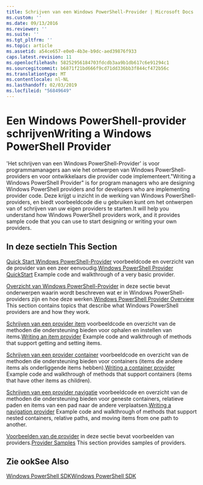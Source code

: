 ```yaml
---
title: Schrijven van een Windows PowerShell-Provider | Microsoft Docs
ms.custom: ''
ms.date: 09/13/2016
ms.reviewer: ''
ms.suite: ''
ms.tgt_pltfrm: ''
ms.topic: article
ms.assetid: a54ce657-e0e0-4b3e-b9dc-aed39876f933
caps.latest.revision: 11
ms.openlocfilehash: 58252956184703fdcdb3aa9b1db617c6e91294c1
ms.sourcegitcommit: b6871f21bd666f9cd71dd336bb3f844cf472b56c
ms.translationtype: MT
ms.contentlocale: nl-NL
ms.lasthandoff: 02/03/2019
ms.locfileid: "56849649"
---
```

# <a name="writing-a-windows-powershell-provider"></a><span data-ttu-id="fdf55-102">Een Windows PowerShell-provider schrijven</span><span class="sxs-lookup"><span data-stu-id="fdf55-102">Writing a Windows PowerShell Provider</span></span>

<span data-ttu-id="fdf55-103">'Het schrijven van een Windows PowerShell-Provider' is voor programmamanagers aan wie het ontwerpen van Windows PowerShell-providers en voor ontwikkelaars die provider code implementeert.</span><span class="sxs-lookup"><span data-stu-id="fdf55-103">"Writing a Windows PowerShell Provider" is for program managers who are designing Windows PowerShell providers and for developers who are implementing provider code.</span></span> <span data-ttu-id="fdf55-104">Deze krijgt u inzicht in de werking van Windows PowerShell-providers, en biedt voorbeeldcode die u gebruiken kunt om het ontwerpen van of schrijven van uw eigen providers te starten.</span><span class="sxs-lookup"><span data-stu-id="fdf55-104">It will help you understand how Windows PowerShell providers work, and it provides sample code that you can use to start designing or writing your own providers.</span></span>

## <a name="in-this-section"></a><span data-ttu-id="fdf55-105">In deze sectie</span><span class="sxs-lookup"><span data-stu-id="fdf55-105">In This Section</span></span>

<span data-ttu-id="fdf55-106">[Quick Start Windows PowerShell-Provider](./windows-powershell-provider-quickstart.md) voorbeeldcode en overzicht van de provider van een zeer eenvoudig.</span><span class="sxs-lookup"><span data-stu-id="fdf55-106">[Windows PowerShell Provider QuickStart](./windows-powershell-provider-quickstart.md) Example code and walkthrough of a very basic provider.</span></span>

<span data-ttu-id="fdf55-107">[Overzicht van Windows PowerShell-Provider](./windows-powershell-provider-overview.md) in deze sectie bevat onderwerpen waarin wordt beschreven wat er in Windows PowerShell-providers zijn en hoe deze werken.</span><span class="sxs-lookup"><span data-stu-id="fdf55-107">[Windows PowerShell Provider Overview](./windows-powershell-provider-overview.md) This section contains topics that describe what Windows PowerShell providers are and how they work.</span></span>

<span data-ttu-id="fdf55-108">[Schrijven van een provider item](./writing-an-item-provider.md) voorbeeldcode en overzicht van de methoden die ondersteuning bieden voor ophalen en instellen van items.</span><span class="sxs-lookup"><span data-stu-id="fdf55-108">[Writing an item provider](./writing-an-item-provider.md) Example code and walkthrough of methods that support getting and setting items.</span></span>

<span data-ttu-id="fdf55-109">[Schrijven van een provider container](./writing-a-container-provider.md) voorbeeldcode en overzicht van de methoden die ondersteuning bieden voor containers (items die andere items als onderliggende items hebben).</span><span class="sxs-lookup"><span data-stu-id="fdf55-109">[Writing a container provider](./writing-a-container-provider.md) Example code and walkthrough of methods that support containers (items that have other items as children).</span></span>

<span data-ttu-id="fdf55-110">[Schrijven van een provider navigatie](./writing-a-navigation-provider.md) voorbeeldcode en overzicht van de methoden die ondersteuning bieden voor geneste containers, relatieve paden en items van een pad naar de andere verplaatsen.</span><span class="sxs-lookup"><span data-stu-id="fdf55-110">[Writing a navigation provider](./writing-a-navigation-provider.md) Example code and walkthrough of methods that support nested containers, relative paths, and moving items from one path to another.</span></span>

<span data-ttu-id="fdf55-111">[Voorbeelden van de provider](./provider-samples.md) in deze sectie bevat voorbeelden van providers.</span><span class="sxs-lookup"><span data-stu-id="fdf55-111">[Provider Samples](./provider-samples.md) This section provides samples of providers.</span></span>

## <a name="see-also"></a><span data-ttu-id="fdf55-112">Zie ook</span><span class="sxs-lookup"><span data-stu-id="fdf55-112">See Also</span></span>

[<span data-ttu-id="fdf55-113">Windows PowerShell SDK</span><span class="sxs-lookup"><span data-stu-id="fdf55-113">Windows PowerShell SDK</span></span>](../windows-powershell-reference.md)